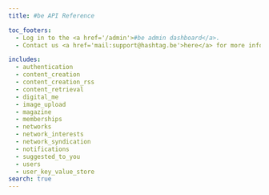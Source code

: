 ```yaml
---
title: #be API Reference

toc_footers:
  - Log in to the <a href='/admin'>#be admin dashboard</a>.
  - Contact us <a href='mail:support@hashtag.be'>here</a> for more information.

includes:
  - authentication
  - content_creation
  - content_creation_rss
  - content_retrieval
  - digital_me
  - image_upload
  - magazine
  - memberships
  - networks
  - network_interests
  - network_syndication
  - notifications
  - suggested_to_you
  - users
  - user_key_value_store
search: true
---
```

